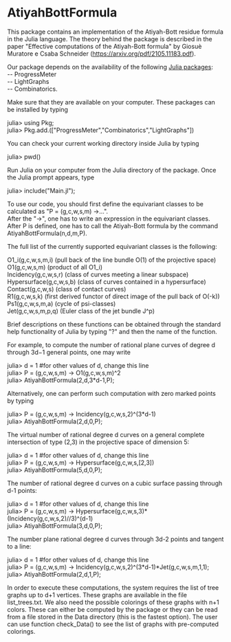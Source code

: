 # AtiyahBottFormula

This package contains an implementation of the Atiyah-Bott residue formula in the Julia language. The theory behind the package is described in the paper 
"Effective computations of the Atiyah-Bott formula" by Giosuè Muratore e Csaba Schneider (https://arxiv.org/pdf/2105.11183.pdf).

Our package depends on the availability of the following <a href="https://docs.julialang.org/en/v1/stdlib/Pkg/">Julia packages</a>:<br>
-- ProgressMeter<br>
-- LightGraphs<br>
-- Combinatorics.<br>

Make sure that they are available on your computer. These packages can be installed by typing 

julia> using Pkg;<br>
julia> Pkg.add.(["ProgressMeter","Combinatorics","LightGraphs"])

You can check your current working directory inside Julia by typing 

julia> pwd() 

Run Julia on your computer from the Julia directory of the package. Once the Julia prompt appears, type 

julia> include("Main.jl");

To use our code, you should first define the equivariant classes to be calculated as "P = (g,c,w,s,m) ->...".<br>
After the "->", one has to write an expression in the equivariant classes. After P is defined, one has to call the
Atiyah-Bott formula by the command AtiyahBottFormula(n,d,m,P). 

The full list of the currently supported equivariant classes is the following:

O1_i(g,c,w,s,m,i) (pull back of the line bundle O(1) of the projective space)<br>
O1(g,c,w,s,m) (product of all O1_i)<br>
Incidency(g,c,w,s,r) (class of curves meeting a linear subspace)<br>
Hypersurface(g,c,w,s,b) (class of curves contained in a hypersurface)<br>
Contact(g,c,w,s) (class of contact curves)<br>
R1(g,c,w,s,k) (first derived functor of direct image of the pull back of O(-k))<br>
Ps1(g,c,w,s,m,a) (cycle of psi-classes) <br> 
Jet(g,c,w,s,m,p,q) (Euler class of the jet bundle J^p)<br>

Brief descriptions on these functions can be obtained through the standard help functionality of Julia by typing "?" and then the name of the function.

For example, to compute the number of rational plane curves of degree d through 3d−1 general points, one may write

julia> d = 1 #for other values of d, change this line<br>
julia> P = (g,c,w,s,m) -> O1(g,c,w,s,m)^2<br>
julia> AtiyahBottFormula(2,d,3*d-1,P);<br>

Alternatively, one can perform such computation with zero marked points by typing

julia> P = (g,c,w,s,m) -> Incidency(g,c,w,s,2)^(3*d-1)<br>
julia> AtiyahBottFormula(2,d,0,P);<br>

The virtual number of rational degree d curves on a general complete intersection of type (2,3) in the projective space of dimension 5:

julia> d = 1 #for other values of d, change this line<br>
julia> P = (g,c,w,s,m) -> Hypersurface(g,c,w,s,[2,3])<br>
julia> AtiyahBottFormula(5,d,0,P);<br>

The number of rational degree d curves on a cubic surface passing through d-1 points:

julia> d = 1 #for other values of d, change this line<br>
julia> P = (g,c,w,s,m) -> Hypersurface(g,c,w,s,3)*(Incidency(g,c,w,s,2)//3)^(d-1)<br>
julia> AtiyahBottFormula(3,d,0,P);<br>

The number plane rational degree d curves through 3d-2 points and tangent to a line:

julia> d = 1 #for other values of d, change this line<br>
julia> P = (g,c,w,s,m) -> Incidency(g,c,w,s,2)^(3*d-1)*Jet(g,c,w,s,m,1,1);<br>
julia> AtiyahBottFormula(2,d,1,P);<br>


In order to execute these computations, the system requires the list of tree graphs up to d+1 vertices. These graphs are available in the file list_trees.txt. 
We also need the possible colorings of these graphs with n+1 colors. These can either be computed by the package or they can be read from a file stored 
in the Data directory (this is the fastest option). The user can use function check_Data() to see the list of graphs with pre-computed colorings. 
